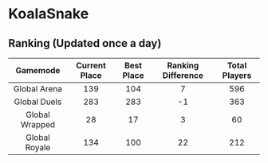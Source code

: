 # KoalaSnake

## Ranking (Updated once a day)
| Gamemode | Current Place | Best Place | Ranking Difference | Total Players |
|:--------:|:-------------:|:----------:|:------------------:|:-------------:|
| Global Arena | 139 | 104 | 7 | 596 |
| Global Duels | 283 | 283 | -1 | 363 |
| Global Wrapped | 28 | 17 | 3 | 60 |
| Global Royale | 134 | 100 | 22 | 212 |


